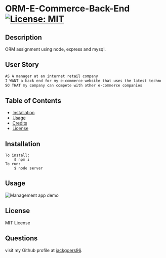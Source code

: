 
# ORM-E-Commerce-Back-End [![License: MIT](https://img.shields.io/badge/License-MIT-yellow.svg)](https://opensource.org/licenses/MIT)

## Description

ORM assignment using node, express and mysql.

## User Story

```md
AS A manager at an internet retail company
I WANT a back end for my e-commerce website that uses the latest technologies
SO THAT my company can compete with other e-commerce companies
```


## Table of Contents

- [Installation](#installation)
- [Usage](#usage)
- [Credits](#credits)
- [License](#license)

## Installation

```
To install:
    $ npm i
To run:
    $ node server
```

## Usage

![Management app demo](../assets/ORM.gif)



## License

MIT License


## Questions


visit my Github profile at [jackgoers96](https://github.com/jackgoers96).
